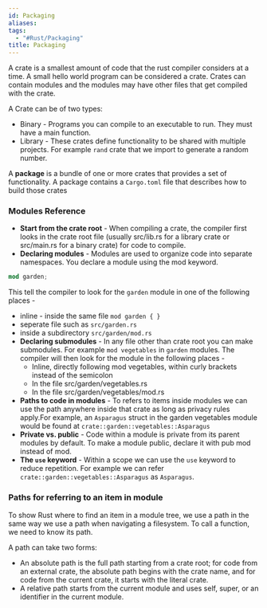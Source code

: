 ```yaml
---
id: Packaging
aliases: 
tags:
  - "#Rust/Packaging"
title: Packaging
---
```


A crate is a smallest amount of code that the rust compiler considers at a time. A small hello world program can be considered a crate. Crates can contain modules and the modules may have other files that get compiled with the crate.

A Crate can be of two types:
- Binary - Programs you can compile to an executable to run. They must have a main function.
- Library - These crates define functionality to be shared with multiple projects. For example `rand` crate that we import to generate a random number.

A **package** is a bundle of one or more crates that provides a set of functionality. A package contains a `Cargo.toml` file that describes how to build those crates

### Modules Reference
- **Start from the crate root** - When compiling a crate, the compiler first looks in the crate root file (usually src/lib.rs for a library crate or src/main.rs for a binary crate) for code to compile.
- **Declaring modules** - Modules are used to organize code into separate namespaces. You declare a module using the mod keyword.
```rust
mod garden;
```
This tell the compiler to look for the `garden` module in one of the following places - 
  - inline - inside the same file `mod garden { }`
  - seperate file such as `src/garden.rs`
  - inside a subdirectory `src/garden/mod.rs`
- **Declaring submodules** - In any file other than crate root you can make submodules. For example `mod vegetables` in `garden` modules. The compiler will then look for the module in the following places - 
  - Inline, directly following mod vegetables, within curly brackets instead of the semicolon
  - In the file src/garden/vegetables.rs
  - In the file src/garden/vegetables/mod.rs
- **Paths to code in modules** - To refers to items inside modules we can use the path anywhere inside that crate as long as privacy rules apply.For example, an `Asparagus` struct in the garden vegetables module would be found at `crate::garden::vegetables::Asparagus`
- **Private vs. public** - Code within a module is private from its parent modules by default. To make a module public, declare it with pub mod instead of mod.
- **The `use` keyword** - Within a scope we can use the `use` keyword to reduce repetition. For example we can refer `crate::garden::vegetables::Asparagus` as `Asparagus`.

### Paths for referring to an item in module
To show Rust where to find an item in a module tree, we use a path in the same way we use a path when navigating a filesystem. To call a function, we need to know its path.

A path can take two forms:
- An absolute path is the full path starting from a crate root; for code from an external crate, the absolute path begins with the crate name, and for code from the current crate, it starts with the literal crate.
- A relative path starts from the current module and uses self, super, or an identifier in the current module.

